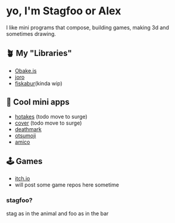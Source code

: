# yo, I'm Stagfoo or Alex
I like mini programs that compose, building games, making 3d and sometimes drawing.

## 🪴 My "Libraries"
- [Obake.js](https://github.com/stagfoo/obake)
- [joro](https://github.com/stagfoo/joro)
- [fiskabur](https://github.com/stagfoo/fiskabur)(kinda wip)

## 💽 Cool mini apps
- [hotakes](http://hotake.stagfoo.com/) (todo move to surge)
- [cover](https://cover.stagfoo.com/) (todo move to surge)
- [deathmark](https://github.com/stagfoo/deathmark)
- [otsumoji](https://github.com/stagfoo/otsumoji)
- [amico](https://github.com/stagfoo/amico-fe)

## 🕹️ Games
- [itch.io](https://stagfoo.itch.io/)
- will post some game repos here sometime

### stagfoo?
stag as in the animal and foo as in the bar
